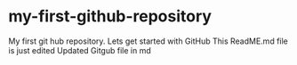 # my-first-github-repository
My first git hub repository. Lets get started with GitHub
This ReadME.md file is just edited 
Updated Gitgub file in md
